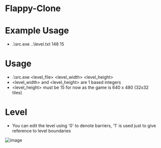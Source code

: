 # Flappy-Clone

# Example Usage
  - .\src.exe ..\level.txt 148 15

# Usage
  - .\src.exe <level_file> <level_width> <level_height>
  - <level_width> and <level_height> are 1 based integers
  - <level_height> must be 15 for now as the game is 640 x 480 (32x32 tiles)

# Level
  - You can edit the level using '0' to denote barriers, '1' is used just to give reference to level boundaries


![image](https://ardalis.com/static/edfd3b6327cdf3e1d887751192b0a23d/43fbc/copy-image-into-issue.png)
